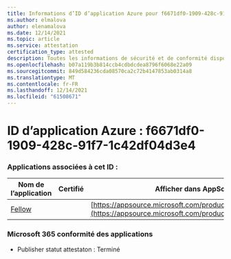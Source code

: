 ```yaml
---
title: Informations d’ID d’application Azure pour f6671df0-1909-428c-91f7-1c42df04d3e4
ms.author: elmalova
author: elenamalova
ms.date: 12/14/2021
ms.topic: article
ms.service: attestation
certification_type: attested
description: Toutes les informations de sécurité et de conformité disponibles pour f6671df0-1909-428c-91f7-1c42df04d3e4.
ms.openlocfilehash: b07a119b3b814ccb4cdbdcdea8796f6068e22a09
ms.sourcegitcommit: 849d584236cda08570ca2c72b4147853ab0314a8
ms.translationtype: MT
ms.contentlocale: fr-FR
ms.lasthandoff: 12/14/2021
ms.locfileid: "61508671"
---
```

# <a name="azure-app-id-f6671df0-1909-428c-91f7-1c42df04d3e4"></a>ID d’application Azure : f6671df0-1909-428c-91f7-1c42df04d3e4


### <a name="apps-associated-with-this-id"></a>Applications associées à cet ID :
| **Nom de l’application** | **Certifié** | **Afficher dans AppSource** |
|--------------|---------------|-----------------------|
| [Fellow](https://docs.microsoft.com/microsoft-365-app-certification/forward/WA200002576) |  | [https://appsource.microsoft.com/product/office/WA200002576](https://appsource.microsoft.com/product/office/WA200002576) |

### <a name="microsoft-365-app-compliance-status"></a>Microsoft 365 conformité des applications
- Publisher statut attestaton : Terminé
